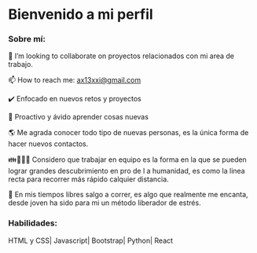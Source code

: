 # Bienvenido a mi perfil

### Sobre mí:

👯 I’m looking to collaborate on  proyectos  relacionados con mi area de trabajo.

📫 How to reach me: ax13xxi@gmail.com

✔️ Enfocado en nuevos retos y proyectos

🚀 Proactivo y ávido aprender cosas nuevas

🌎 Me agrada conocer todo tipo de nuevas personas, es la única forma de hacer nuevos contactos.


👪👨‍👧‍👦 Considero que trabajar en equipo es la forma en la que se pueden lograr grandes descubrimiento en pro de l a humanidad, es como la linea recta para recorrer más rápido calquier distancia.

🎸 En mis tiempos libres salgo a correr, es algo que realmente me encanta, desde joven ha sido para mi  un  método liberador de estrés.

### Habilidades:

HTML y CSS|
Javascript|
Bootstrap|
Python|
React
